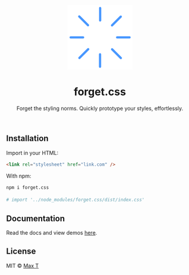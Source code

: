 <div align="center">
    <img src="logo.png" width="175" alt="Forget.css">
    <h1>forget.css</h1>
    <p>Forget the styling norms. Quickly prototype your styles, effortlessly.</p>
    <br>
</div>

## Installation

Import in your HTML:

```html
<link rel="stylesheet" href="link.com" />
```

With npm:

```bash
npm i forget.css

# import '../node_modules/forget.css/dist/index.css'
```

## Documentation

Read the docs and view demos [here](https://maxson52.github.io/forget.css).

## License

MIT © [Max T](https://github.com/maxson52)

